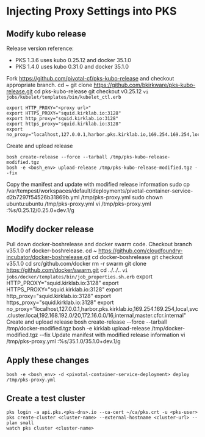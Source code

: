 # Injecting Proxy Settings into PKS
## Modify kubo release
Release version reference:
* PKS 1.3.6 uses kubo 0.25.12 and docker 35.1.0
* PKS 1.4.0 uses kubo 0.31.0 and docker 35.1.0

Fork https://github.com/pivotal-cf/pks-kubo-release and checkout appropriate branch.
    cd ~
    git clone https://github.com/bkirkware/pks-kubo-release.git
    cd pks-kubo-release
    git checkout v0.25.12
`vi jobs/kubelet/templates/bin/kubelet_ctl.erb`
    
    export HTTP_PROXY="<proxy url>"
    export HTTPS_PROXY="squid.kirklab.io:3128"
    export http_proxy="squid.kirklab.io:3128"
    export https_proxy="squid.kirklab.io:3128"
    export no_proxy="localhost,127.0.0.1,harbor.pks.kirklab.io,169.254.169.254,local,svc.cluster.local,192.168.192.0/20,172.16.0.0/16,internal,master.cfcr.internal"
    
Create and upload release
    
    bosh create-release --force --tarball /tmp/pks-kubo-release-modified.tgz
    bosh -e <bosh_env> upload-release /tmp/pks-kubo-release-modified.tgz --fix
    
Copy the manifest and update with modified release information
    sudo cp /var/tempest/workspaces/default/deployments/pivotal-container-service-d2b7297f54526b31869b.yml /tmp/pks-proxy.yml
    sudo chown ubuntu:ubuntu /tmp/pks-proxy.yml
    vi /tmp/pks-proxy.yml
    :%s/0.25.12/0.25.0+dev.1/g
    
## Modify docker release
Pull down docker-boshrelease and docker swarm code. Checkout branch v35.1.0 of docker-boshrelease.
    cd ~
    https://github.com/cloudfoundry-incubator/docker-boshrelease.git
    cd docker-boshrelease
    git checkout v35.1.0
    cd src/github.com/docker
    rm -r swarm
    git clone https://github.com/docker/swarm.git
    cd ../../..
`vi jobs/docker/templates/bin/job_properties.sh.erb`
    export HTTP_PROXY="squid.kirklab.io:3128"
    export HTTPS_PROXY="squid.kirklab.io:3128"
    export http_proxy="squid.kirklab.io:3128"
    export https_proxy="squid.kirklab.io:3128"
    export no_proxy="localhost,127.0.0.1,harbor.pks.kirklab.io,169.254.169.254,local,svc.cluster.local,192.168.192.0/20,172.16.0.0/16,internal,master.cfcr.internal"
Create and upload release
    bosh create-release --force --tarball /tmp/docker-modified.tgz
    bosh -e kirklab upload-release /tmp/docker-modified.tgz --fix
Update manifest with modified release information
    vi /tmp/pks-proxy.yml
    :%s/35.1.0/35.1.0+dev.1/g

## Apply these changes
    bosh -e <bosh_env> -d <pivotal-container-service-deployment> deploy /tmp/pks-proxy.yml

## Create a test cluster
    pks login -a api.pks.<pks-dns>.io --ca-cert ~/ca/pks.crt -u <pks-user>
    pks create-cluster <cluster-name> --external-hostname <cluster-url> --plan small
    watch pks cluster <cluster-name>
